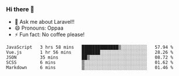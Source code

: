 ### Hi there 👋

<!--
**reubenwedson/reubenwedson** is a ✨ _special_ ✨ repository because its `README.md` (this file) appears on your GitHub profile.
Here are some ideas to get you started:
- 📫 How to reach me: 
- 🔭 I’m currently working on awesome talent app
- 🌱 I’m currently learning extreme Vue js technical stuffs
- 👯 I’m looking to collaborate on start ups challenges
- 🤔 I’m looking for help with time
-->
- 💬 Ask me about Laravel!!
- 😄 Pronouns: Oppaa
- ⚡ Fun fact: No coffee please!

<!--START_SECTION:waka-->
```text
JavaScript   3 hrs 58 mins   ██████████████▒░░░░░░░░░░   57.94 % 
Vue.js       1 hr 56 mins    ███████░░░░░░░░░░░░░░░░░░   28.26 % 
JSON         35 mins         ██▒░░░░░░░░░░░░░░░░░░░░░░   08.72 % 
SCSS         6 mins          ▒░░░░░░░░░░░░░░░░░░░░░░░░   01.62 % 
Markdown     6 mins          ▒░░░░░░░░░░░░░░░░░░░░░░░░   01.46 % 
```
<!--END_SECTION:waka-->
